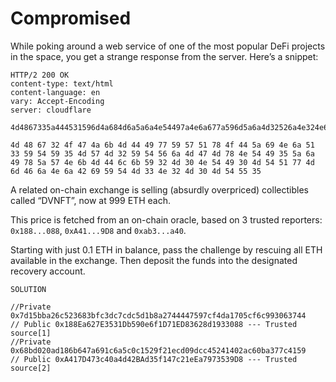 # Compromised

While poking around a web service of one of the most popular DeFi projects in the space, you get a strange response from the server. Here’s a snippet:

```
HTTP/2 200 OK
content-type: text/html
content-language: en
vary: Accept-Encoding
server: cloudflare

4d4867335a444531596d4a684d6a5a6a4e54497a4e6a677a596d5a6a4d32526a4e324e6b597a566b4d574934595449334e4451304e4463314f54646a5a6a526b595445334d44566a5a6a5a6a4f546b7a4d44597a4e7a5130

4d 48 67 32 4f 47 4a 6b 4d 44 49 77 59 57 51 78 4f 44 5a 69 4e 6a 51 33 59 54 59 35 4d 57 4d 32 59 54 56 6a 4d 47 4d 78 4e 54 49 35 5a 6a 49 78 5a 57 4e 6b 4d 44 6c 6b 59 32 4d 30 4e 54 49 30 4d 54 51 77 4d 6d 46 6a 4e 6a 42 69 59 54 4d 33 4e 32 4d 30 4d 54 55 35
```

A related on-chain exchange is selling (absurdly overpriced) collectibles called “DVNFT”, now at 999 ETH each.

This price is fetched from an on-chain oracle, based on 3 trusted reporters: `0x188...088`, `0xA41...9D8` and `0xab3...a40`.

Starting with just 0.1 ETH in balance, pass the challenge by rescuing all ETH available in the exchange. Then deposit the funds into the designated recovery account.


```
SOLUTION

//Private 0x7d15bba26c523683bfc3dc7cdc5d1b8a2744447597cf4da1705cf6c993063744
// Public 0x188Ea627E3531Db590e6f1D71ED83628d1933088 --- Trusted source[1]
//Private 0x68bd020ad186b647a691c6a5c0c1529f21ecd09dcc45241402ac60ba377c4159
// Public 0xA417D473c40a4d42BAd35f147c21eEa7973539D8 --- Trusted source[2]

```